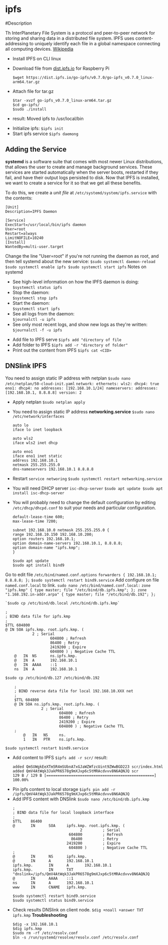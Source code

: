# ipfs
#Description

Th InterPlanetary File System is a protocol and peer-to-peer network for storing and sharing data in a distributed file system. IPFS uses content-addressing to uniquely identify each file in a global namespace connecting all computing devices. [Wikipedia](https://en.wikipedia.org/wiki/InterPlanetary_File_System)

* Install IPFS on CLI linux

* Download file from [dist.ipfs.io](https://dist.ipfs.io/) for Raspberry Pi

	`$wget https://dist.ipfs.io/go-ipfs/v0.7.0/go-ipfs_v0.7.0_linux-arm64.tar.gz`
* Attach file for tar.gz
	```
	$tar -xvzf go-ipfs_v0.7.0_linux-arm64.tar.gz
	$cd go-ipfs/
	$sudo ./install
	```
* result: Moved ipfs to /usr/local/bin
- Initialize ipfs:
	`$ipfs init`
- Start ipfs service
	`$ipfs daemong`
## Adding the Service

**systemd**  is a software suite that comes with most newer Linux distributions, that allows the user to create and manage background services. These services are started automatically when the server boots, restarted if they fail, and have their output logs persisted to disk. Now that IPFS is installed, we want to create a service for it so that we get all these benefits.

To do this, we create a  _unit file_  at  `/etc/systemd/system/ipfs.service`  with the contents:

```
[Unit]
Description=IPFS Daemon

[Service]
ExecStart=/usr/local/bin/ipfs daemon 
User=root
Restart=always
LimitNOFILE=10240
[Install]
WantedBy=multi-user.target
```

Change the line "User=root" if you're not running the daemon as root, and then tell systemd about the new service:
	```
	$sudo systemctl daemon-reload
	$sudo systemctl enable ipfs
	$sudo systemctl start ipfs
	```
Notes on systemd

-   See high-level information on how the IPFS daemon is doing:  
    `$systemctl status ipfs`
-   Stop the daemon:  
    `$systemctl stop ipfs`
-   Start the daemon:  
    `$systemctl start ipfs`
-   See all logs from the daemon:  
    `$journalctl -u ipfs`
-   See only most recent logs, and show new logs as they're written:  
    `$journalctl -f -u ipfs`
* Add file to IPFS serve 
    `$ipfs add "directory of file`
* Add folder to IPFS
    `$ipfs add -r "directory of folder"`
* Print out the content from IPFS
	`$ipfs cat <CID>`
## DNSlink IPFS
You need to assign static IP address with netplan
	`$sudo nano /etc/netplan/50-cloud-init.yaml`
	```
	network:
	ethernets:
		wls2:
			dhcp4: true
		eno1:
			dhcp4: no
			addresses: [192.168.10.1/24]
			nameservers:
			addresses: [192.168.10.1, 8.8.8.8]
		version: 2
	```
* Apply  netplan
	`$sudo netplan apply`
* You need to assign static IP address **networking.service**
	`$sudo nano /etc/network/interfaces`
	```
	auto lo
	iface lo inet loopback

	auto wls2
	iface wls2 inet dhcp

	auto eno1
	iface eno1 inet static
	address 192.168.10.1
	netmask 255.255.255.0
	dns-nameservers 192.168.10.1 8.8.8.8
	```
 * Restart ```service networing```
`
$sudo systemctl restart networking.service
`
* You will need DHCP server ```isc-dhcp-server```
`
$sudo apt update
$sudo apt install isc-dhcp-server
`
* You will probably need to change the default configuration by editing `/etc/dhcp/dhcpd.conf` to suit your needs and particular configuration.

	```
	default-lease-time 600;
	max-lease-time 7200;
	 
	subnet 192.168.10.0 netmask 255.255.255.0 {
	range 192.168.10.150 192.168.10.200;
	option routers 192.168.10.1;
	option domain-name-servers 192.168.10.1, 8.8.8.8;
	option domain-name "ipfs.kmp";
	}
	```
	```
	$sudo apt update
	$sudo apt install bind9
	```
Go to edit file `/etc/bind/named.conf.options`
	```
		forwarders {
		192.168.10.1;
		8.8.8.8;
	};
	```
`$sudo systemctl restart bind9.service`
Add configure on file `named.conf.local` to link.
   `sudo nano /etc/bind/named.conf.local:`
	```
	zone "ipfs.kmp" {
		type master;
		file "/etc/bind/db.ipfs.kmp";
	};
	zone "1.168.192.in-addr.arpa" {
		type master;
		file "/etc/bind/db.192";
	};
	```

	`$sudo cp /etc/bind/db.local /etc/bind/db.ipfs.kmp`

```
;
; BIND data file for ipfs.kmp
;
$TTL 604800
@ IN SOA ipfs.kmp. root.ipfs.kmp. (
			2 ; Serial
					604800 ; Refresh
					86400 ; Retry
					2419200 ; Expire
					604800 ) ; Negative Cache TTL
	@ 	IN 	NS 		ns.ipfs.kmp.
	@ 	IN 	A 		192.168.10.1
	@ 	IN 	AAAA 	::1
	ns 	IN	A	 	192.168.10.1
```
`$sudo cp /etc/bind/db.127 /etc/bind/db.192`
```
	;
	; BIND reverse data file for local 192.168.10.XXX net
	;
	$TTL 604800
	@ IN SOA ns.ipfs.kmp. root.ipfs.kmp. (
				2 ; Serial
						604800 ; Refresh
						86400 ; Retry
						2419200 ; Expire
						604800 ) ; Negative Cache TTL
	;
		@ 	IN	 NS		ns.
		1 	IN	 PTR	ns.ipfs.kmp.
```
`$sudo systemctl restart bind9.service`
- Add content to IPFS
`$ipfs add -r scr/`
	result: 
	```
	added QmSUWgkEeXTm5R4mSUbnA7xGJaWZWfzcUint9ZWwBGD223 scr/index.html
	added QmV4AtWqk3JakPR6578g9mXJxp6c5tMRAcdvvv8N6AQNJQ scr
	129 B / 129 B [================================================] 100.00%
	```
- Pin ipfs content to local storage
	`$ipfs pin add -r /ipfs/QmV4AtWqk3JakPR6578g9mXJxp6c5tMRAcdvvv8N6AQNJQ`
- Add IPFS content with DNSlink
	`$sudo nano /etc/bind/db.ipfs.kmp`
	```
	;
	; BIND data file for local loopback interface
	;
	$TTL    86400
	@       IN      SOA     ipfs.kmp. root.ipfs.kmp. (
	                              2         ; Serial
	                         604800         ; Refresh
	                          86400         ; Retry
	                        2419200         ; Expire
	                         604800 )       ; Negative Cache TTL
	;
	@       IN      NS      ipfs.kmp.
	@       IN      A       192.168.10.1
	ipfs.kmp.       IN      A       192.168.10.1
	ipfs.kmp.       IN      TXT     "dnslink=/ipfs/QmV4AtWqk3JakPR6578g9mXJxp6c5tMRAcdvvv8N6AQNJQ
	@       IN      AAAA    ::1
	ns      IN      A       192.168.10.1
	www     IN      CNAME   ipfs.kmp.
	```
	```
	$sudo systemctl restart bind9.service
	$sudo systemctl status bind9.service
	```
- Check results DNSlink on client node.
`$dig +noall +answer TXT ipfs.kmp`
**Troubleshooting**
	```
	$dig -x 192.168.10.1
	$dig ipfs.kmp
	$sudo rm -rf /etc/resolv.conf
	$ln -s /run/systemd/resolve/resolv.conf /etc/resolv.conf
	```
